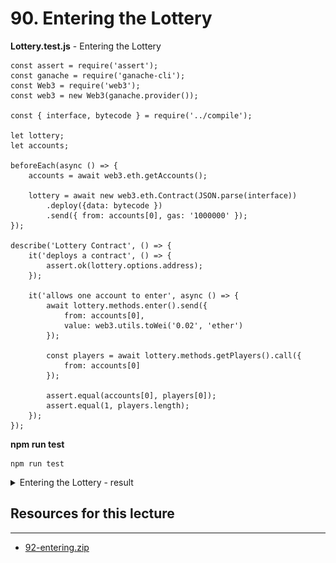 # 90. Entering the Lottery

**Lottery.test.js** - Entering the Lottery

```
const assert = require('assert');
const ganache = require('ganache-cli');
const Web3 = require('web3');
const web3 = new Web3(ganache.provider());

const { interface, bytecode } = require('../compile');

let lottery;
let accounts;

beforeEach(async () => {
    accounts = await web3.eth.getAccounts();

    lottery = await new web3.eth.Contract(JSON.parse(interface))
        .deploy({data: bytecode })
        .send({ from: accounts[0], gas: '1000000' });
});

describe('Lottery Contract', () => {
    it('deploys a contract', () => {
        assert.ok(lottery.options.address);    
    });  
    
    it('allows one account to enter', async () => {
        await lottery.methods.enter().send({
            from: accounts[0],
            value: web3.utils.toWei('0.02', 'ether')
        });

        const players = await lottery.methods.getPlayers().call({
            from: accounts[0]
        });

        assert.equal(accounts[0], players[0]);
        assert.equal(1, players.length);
    });
});

```

**npm run test**
```
npm run test
```

<details>
  <summary>Entering the Lottery - result</summary>

**If the following Error happen**

```
Error: error:0308010C:digital envelope routines::unsupported
    at new Hash (node:internal/crypto/hash:67:19)
    at Object.createHash (node:crypto:130:10)
    at module.exports (/Users/user/Programming Documents/WebServer/untitled/node_modules/webpack/lib/util/createHash.js:135:53)
    at NormalModule._initBuildHash (/Users/user/Programming Documents/WebServer/untitled/node_modules/webpack/lib/NormalModule.js:417:16)
    at handleParseError (/Users/user/Programming Documents/WebServer/untitled/node_modules/webpack/lib/NormalModule.js:471:10)
    at /Users/user/Programming Documents/WebServer/untitled/node_modules/webpack/lib/NormalModule.js:503:5
    at /Users/user/Programming Documents/WebServer/untitled/node_modules/webpack/lib/NormalModule.js:358:12
    at /Users/user/Programming Documents/WebServer/untitled/node_modules/loader-runner/lib/LoaderRunner.js:373:3
    at iterateNormalLoaders (/Users/user/Programming Documents/WebServer/untitled/node_modules/loader-runner/lib/LoaderRunner.js:214:10)
    at iterateNormalLoaders (/Users/user/Programming Documents/WebServer/untitled/node_modules/loader-runner/lib/LoaderRunner.js:221:10)
/Users/user/Programming Documents/WebServer/untitled/node_modules/react-scripts/scripts/start.js:19
  throw err;
  ^
```

**Open terminal and paste these as described :**

-   Linux & Mac OS (windows git bash)-
    ```
    export NODE_OPTIONS=--openssl-legacy-provider
    ```
    

- [Error message "error:0308010C:digital envelope routines::unsupported"](https://stackoverflow.com/questions/69692842/error-message-error0308010cdigital-envelope-routinesunsupported)

---
![90. Entering the Lottery](../imgs/90_Entering-the-Lottery.png)
---
</details>  

##  Resources for this lecture

---

-   [92-entering.zip](https://github.com/web3-nfts/bt-web3/raw/main/Curricula/Ethereum-and-Solidity_The_Complete_Developers_Guide/resources/92-entering.zip)
